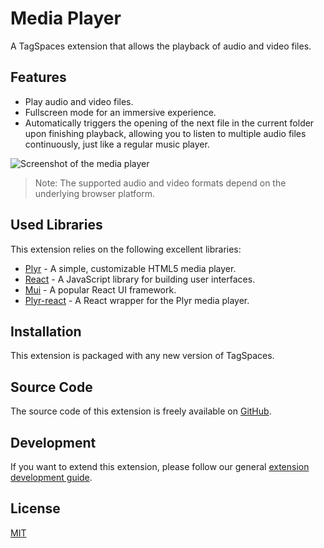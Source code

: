 # Media Player

A TagSpaces extension that allows the playback of audio and video files.

## Features

- Play audio and video files.
- Fullscreen mode for an immersive experience.
- Automatically triggers the opening of the next file in the current folder upon finishing playback, allowing you to listen to multiple audio files continuously, just like a regular music player.

![Screenshot of the media player](/media/extensions/viewer-audiovideo-lead.png)

> Note: The supported audio and video formats depend on the underlying browser platform.

## Used Libraries

This extension relies on the following excellent libraries:

- [Plyr](https://plyr.io/) - A simple, customizable HTML5 media player.
- [React](https://reactjs.org/) - A JavaScript library for building user interfaces.
- [Mui](https://mui.com/) - A popular React UI framework.
- [Plyr-react](https://github.com/chintan9/plyr-react) - A React wrapper for the Plyr media player.

## Installation

This extension is packaged with any new version of TagSpaces.

## Source Code

The source code of this extension is freely available on [GitHub](https://github.com/tagspaces/tagspaces-extensions/tree/main/media-player).

## Development

If you want to extend this extension, please follow our general [extension development guide](/dev/extension-development-guide).

## License

[MIT](https://github.com/tagspaces/tagspaces-extensions/blob/main/media-player/LICENSE.txt)
